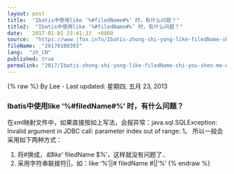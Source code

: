 ```yaml
---
layout: post
title:  "Ibatis中使用like ‘%#filedName#%’ 时，有什么问题？"
title2:  "Ibatis中使用like ‘%#filedName#%’ 时，有什么问题？"
date:   2017-01-01 23:41:33  +0800
source:  "https://www.jfox.info/Ibatis-zhong-shi-yong-like-filedName-shi-you-shen-me-wen-ti.html"
fileName:  "20170100393"
lang:  "zh_CN"
published: true
permalink: "2017/Ibatis-zhong-shi-yong-like-filedName-shi-you-shen-me-wen-ti.html"
---
```

{% raw %}
By Lee - Last updated: 星期四, 五月 23, 2013

### Ibatis中使用like ‘%#filedName#%’ 时，有什么问题？

在xml映射文件中，如果直接按如上写法，会报异常：java.sql.SQLException: Invalid argument in JDBC call: parameter index out of range: 1。
所以一般会采用如下两种方式：
1) 将#换成$，如like ‘%$ filedName $%’，这样就没有问题了..
2) 采用字符串联接符||，如：like ‘%’||# filedName #||’%’
{% endraw %}